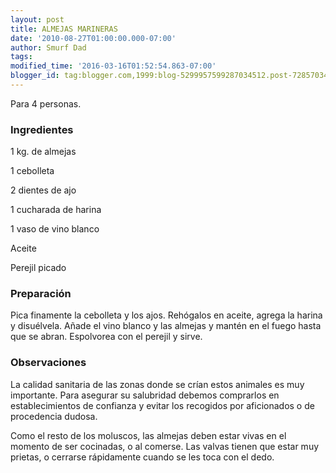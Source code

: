 ```yaml
---
layout: post
title: ALMEJAS MARINERAS
date: '2010-08-27T01:00:00.000-07:00'
author: Smurf Dad
tags: 
modified_time: '2016-03-16T01:52:54.863-07:00'
blogger_id: tag:blogger.com,1999:blog-5299957599287034512.post-7285703446841566742
---
```


Para 4 personas.

<h3>Ingredientes</h3>

1 kg. de almejas

1 cebolleta

2 dientes de ajo

1 cucharada de harina

1 vaso de vino blanco

Aceite

Perejil picado

<h3>Preparación</h3>

Pica finamente la cebolleta y los ajos. Rehógalos en aceite, agrega la harina y disuélvela. Añade el vino blanco y las almejas y mantén en el fuego hasta que se abran. Espolvorea con el perejil y sirve.

<h3>Observaciones</h3>

La calidad sanitaria de las zonas donde se crían estos animales es muy importante. Para asegurar su salubridad debemos comprarlos en establecimientos de confianza y evitar los recogidos por aficionados o de procedencia dudosa.

Como el resto de los moluscos, las almejas deben estar vivas en el momento de ser cocinadas, o al comerse. Las valvas tienen que estar muy prietas, o cerrarse rápidamente cuando se les toca con el dedo.


